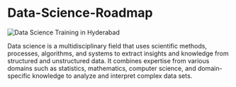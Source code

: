 # Data-Science-Roadmap
![Data Science Training in Hyderabad](https://github.com/nermeen426/Data-Science-Roadmap/assets/83966358/2ec6523c-92ef-46cf-a5e8-ae4c21a796ef)

Data science is a multidisciplinary field that uses scientific methods, processes, algorithms, and systems to extract insights and knowledge from structured and unstructured data. It combines expertise from various domains such as statistics, mathematics, computer science, and domain-specific knowledge to analyze and interpret complex data sets.
